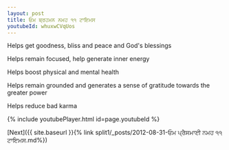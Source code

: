 ```yaml
---
layout: post
title: ਓਮ ਬ੍ਰਹਮਨ ਨਮਹ ੧੧ ਟਾਇਮਸ
youtubeId: whuxwCVqUos
---
```

 
 
Helps get goodness, bliss and peace and God's blessings
 
Helps remain focused, help generate inner energy 
 
Helps boost physical and mental health 
 
Helps remain grounded and generates a sense of gratitude towards the greater power 
 
Helps reduce bad karma
 
 
 
 


{% include youtubePlayer.html id=page.youtubeId %}
 
[Next]({{ site.baseurl }}{% link  split1/_posts/2012-08-31-ਓਮ ਪ੍ਰੈਸਮਾਈ ਨਮਹ ੧੧ ਟਾਇਮਸ.md%})
 
